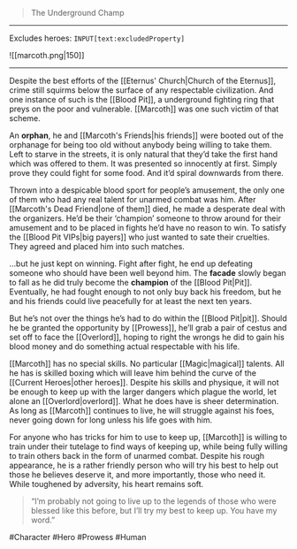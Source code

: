>The Underground Champ
---

Excludes heroes: `INPUT[text:excludedProperty]`

![[marcoth.png|150]]

---
Despite the best efforts of the [[Eternus' Church|Church of the Eternus]], crime still squirms below the surface of any respectable civilization. And one instance of such is the [[Blood Pit]], a underground fighting ring that preys on the poor and vulnerable. [[Marcoth]] was one such victim of that scheme.

An **orphan**, he and [[Marcoth's Friends|his friends]] were booted out of the orphanage for being too old without anybody being willing to take them. Left to starve in the streets, it is only natural that they’d take the first hand which was offered to them. It was presented so innocently at first. Simply prove they could fight for some food. And it’d spiral downwards from there. 

Thrown into a despicable blood sport for people’s amusement, the only one of them who had any real talent for unarmed combat was him. After [[Marcoth's Dead Friend|one of them]] died, he made a desperate deal with the organizers. He’d be their ‘champion’ someone to throw around for their amusement and to be placed in fights he’d have no reason to win. To satisfy the [[Blood Pit VIPs|big payers]] who just wanted to sate their cruelties. They agreed and placed him into such matches.

…but he just kept on winning. Fight after fight, he end up defeating someone who should have been well beyond him. The **facade** slowly began to fall as he did truly become the **champion** of the [[Blood Pit|Pit]]. Eventually, he had fought enough to not only buy back his freedom, but he and his friends could live peacefully for at least the next ten years.

But he’s not over the things he’s had to do within the [[Blood Pit|pit]]. Should he be granted the opportunity by [[Prowess]], he’ll grab a pair of cestus and set off to face the [[Overlord]], hoping to right the wrongs he did to gain his blood money and do something actual respectable with his life.

[[Marcoth]] has no special skills. No particular [[Magic|magical]] talents. All he has is skilled boxing which will leave him behind the curve of the [[Current Heroes|other heroes]]. Despite his skills and physique, it will not be enough to keep up with the larger dangers which plague the world, let alone an [[Overlord|overlord]]. What he does have is sheer determination. As long as [[Marcoth]] continues to live, he will struggle against his foes, never going down for long unless his life goes with him.

For anyone who has tricks for him to use to keep up, [[Marcoth]] is willing to train under their tutelage to find ways of keeping up, while being fully willing to train others back in the form of unarmed combat. Despite his rough appearance, he is a rather friendly person who will try his best to help out those he believes deserve it, and more importantly, those who need it. While toughened by adversity, his heart remains soft.

>“I’m probably not going to live up to the legends of those who were blessed like this before, but I’ll try my best to keep up. You have my word.”

#Character #Hero #Prowess #Human
